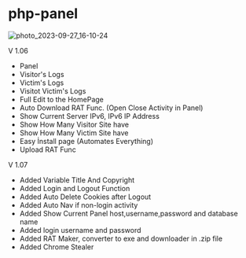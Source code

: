 # php-panel


![photo_2023-09-27_16-10-24](https://github.com/theIzdIrap/php-panel/assets/62066592/0924c10d-5798-46da-92b1-bd7dc9937ea7)

V 1.06
- Panel
- Visitor's Logs
- Victim's Logs
- Visitot Victim's Logs
- Full Edit to the HomePage
- Auto Download RAT Func. (Open Close Activity in Panel)
- Show Current Server IPv6, IPv6 IP Address
- Show How Many Visitor Site have
- Show How Many Victim Site have
- Easy İnstall page (Automates Everything)
- Upload RAT Func

V 1.07
- Added Variable Title And Copyright
- Added Login and Logout Function
- Added Auto Delete Cookies after Logout
- Added Auto Nav if non-login activity
- Added Show Current Panel host,username,password and database name
- Added login username and password
- Added RAT Maker, converter to exe and downloader in .zip file
- Added Chrome Stealer
